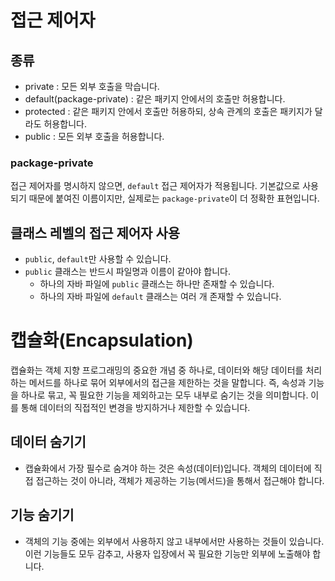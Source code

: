 # 접근 제어자

## 종류

- private : 모든 외부 호출을 막습니다.
- default(package-private) : 같은 패키지 안에서의 호출만 허용합니다.
- protected : 같은 패키지 안에서 호출만 허용하되, 상속 관계의 호출은 패키지가 달라도 허용합니다.
- public : 모든 외부 호출을 허용합니다.

### package-private

접근 제어자를 명시하지 않으면, `default` 접근 제어자가 적용됩니다. 기본값으로 사용되기 때문에 붙여진 이름이지만, 실제로는 `package-private`이 더 정확한 표현입니다.

## 클래스 레벨의 접근 제어자 사용

- `public`, `default`만 사용할 수 있습니다.
- `public` 클래스는 반드시 파일명과 이름이 같아야 합니다.
  - 하나의 자바 파일에 `public` 클래스는 하나만 존재할 수 있습니다.
  - 하나의 자바 파일에 `default` 클래스는 여러 개 존재할 수 있습니다.

# 캡슐화(Encapsulation)

캡슐화는 객체 지향 프로그래밍의 중요한 개념 중 하나로, 데이터와 해당 데이터를 처리하는 메서드를 하나로 묶어 외부에서의 접근을 제한하는 것을 말합니다. 
즉, 속성과 기능을 하나로 묶고, 꼭 필요한 기능을 제외하고는 모두 내부로 숨기는 것을 의미합니다. 이를 통해 데이터의 직접적인 변경을 방지하거나 제한할 수 있습니다.

## 데이터 숨기기
 
- 캡슐화에서 가장 필수로 숨겨야 하는 것은 속성(데이터)입니다. 객체의 데이터에 직접 접근하는 것이 아니라, 객체가 제공하는 기능(메서드)을 통해서 접근해야 합니다.

## 기능 숨기기

- 객체의 기능 중에는 외부에서 사용하지 않고 내부에서만 사용하는 것들이 있습니다. 이런 기능들도 모두 감추고, 사용자 입장에서 꼭 필요한 기능만 외부에 노출해야 합니다.